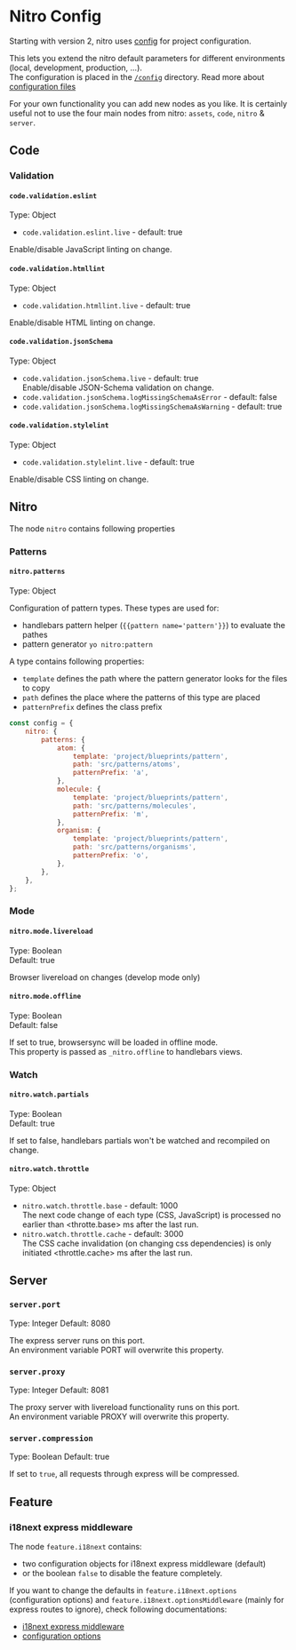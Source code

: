 # Nitro Config

Starting with version 2, nitro uses [config](https://www.npmjs.com/package/config) for project configuration.

This lets you extend the nitro default parameters for different environments (local, development, production, ...).  
The configuration is placed in the [`/config`](../../config) directory. Read more about [configuration files](https://github.com/lorenwest/node-config/wiki/Configuration-Files)

For your own functionality you can add new nodes as you like. It is certainly useful not to use the four main nodes from nitro: `assets`, `code`, `nitro` & `server`.

## Code

### Validation

#### `code.validation.eslint`

Type: Object

* `code.validation.eslint.live` - default: true

Enable/disable JavaScript linting on change.

#### `code.validation.htmllint`

Type: Object

* `code.validation.htmllint.live` - default: true

Enable/disable HTML linting on change.

#### `code.validation.jsonSchema`

Type: Object

* `code.validation.jsonSchema.live` - default: true  
  Enable/disable JSON-Schema validation on change.
* `code.validation.jsonSchema.logMissingSchemaAsError` - default: false
* `code.validation.jsonSchema.logMissingSchemaAsWarning` - default: true

#### `code.validation.stylelint`

Type: Object

* `code.validation.stylelint.live` - default: true

Enable/disable CSS linting on change.

## Nitro

The node `nitro` contains following properties

### Patterns

#### `nitro.patterns`

Type: Object

Configuration of pattern types. These types are used for:

* handlebars pattern helper (`{{pattern name='pattern'}}`) to evaluate the pathes
* pattern generator `yo nitro:pattern`

A type contains following properties:

* `template` defines the path where the pattern generator looks for the files to copy
* `path` defines the place where the patterns of this type are placed
* `patternPrefix` defines the class prefix

```js
const config = {
	nitro: {
		patterns: {
			atom: {
				template: 'project/blueprints/pattern',
				path: 'src/patterns/atoms',
				patternPrefix: 'a',
			},
			molecule: {
				template: 'project/blueprints/pattern',
				path: 'src/patterns/molecules',
				patternPrefix: 'm',
			},
			organism: {
				template: 'project/blueprints/pattern',
				path: 'src/patterns/organisms',
				patternPrefix: 'o',
			},
		},
	},
};
```

### Mode

#### `nitro.mode.livereload`

Type: Boolean  
Default: true

Browser livereload on changes (develop mode only)

#### `nitro.mode.offline`

Type: Boolean  
Default: false

If set to true, browsersync will be loaded in offline mode.  
This property is passed as `_nitro.offline` to handlebars views.

### Watch

#### `nitro.watch.partials`

Type: Boolean  
Default: true

If set to false, handlebars partials won't be watched and recompiled on change.

#### `nitro.watch.throttle`

Type: Object

* `nitro.watch.throttle.base` - default: 1000  
  The next code change of each type (CSS, JavaScript) is processed no earlier than <throtte.base> ms after the last run.
* `nitro.watch.throttle.cache` - default: 3000  
  The CSS cache invalidation (on changing css dependencies) is only initiated <throttle.cache> ms after the last run.

## Server

### `server.port`

Type: Integer
Default: 8080

The express server runs on this port.  
An environment variable PORT will overwrite this property.

### `server.proxy`

Type: Integer
Default: 8081

The proxy server with livereload functionality runs on this port.  
An environment variable PROXY will overwrite this property.

### `server.compression`

Type: Boolean
Default: true

If set to `true`, all requests through express will be compressed.

## Feature

### i18next express middleware

The node `feature.i18next` contains:

* two configuration objects for i18next express middleware (default)  
* or the boolean `false` to disable the feature completely.

If you want to change the defaults in `feature.i18next.options` (configuration options)
and `feature.i18next.optionsMiddleware` (mainly for express routes to ignore),
check following documentations:

* [i18next express middleware](https://github.com/i18next/i18next-express-middleware)
* [configuration options](https://www.i18next.com/overview/configuration-options)
